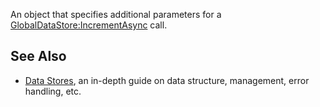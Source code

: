 An object that specifies additional parameters for a [GlobalDataStore:IncrementAsync](https://developer.roblox.com/en-us/api-reference/function/GlobalDataStore/IncrementAsync) call.

See Also
--------

*   [Data Stores](https://developer.roblox.com/en-us/articles/Data-store), an in-depth guide on data structure, management, error handling, etc.